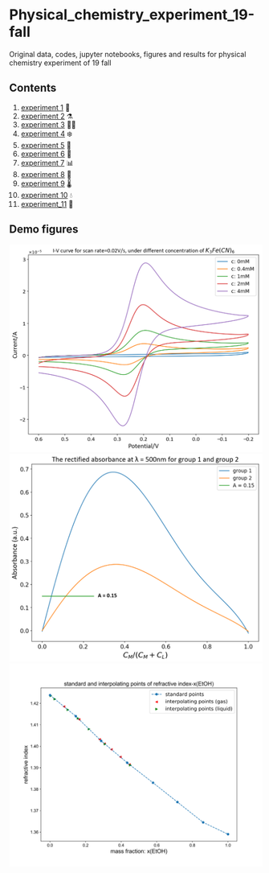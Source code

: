 # Physical_chemistry_experiment_19-fall
Original data, codes, jupyter notebooks, figures and results for physical chemistry experiment of 19 fall

## Contents
1. [experiment 1](experiment_1/figure_and_result.md) 🧪
2. [experiment 2](experiment_2/figures_and_results.pdf) ⚗️
3. [experiment 3](experiment_3/figures_and_results.pdf) 👨‍🔬
4. [experiment 4](experiment_4/figures_and_results.pdf) ❄️
5. [experiment 5](experiment_5/figures_and_results.pdf) 🥼
6. [experiment 6]() 🔋
7. [experiment 7](experiment_7/figures.pdf) 󠁁📊
8. [experiment 8](experiment_8/figures_and_results.pdf) 🍬
9. [experiment 9](experiment_9/figures_and_results.pdf) 🌡️
10. [experiment 10](experiment_10/figures_and_results.pdf) 💧
11. [experiment_11]() 🔬




## Demo figures
![demo1](experiment_7/figures/I-V_diff_c.png)
![demo2](experiment_5/figures/Rectified_A.png)
![demo3](experiment_3/figures/standard_and_interpolate.png)
